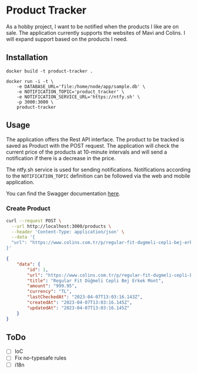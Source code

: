 # Product Tracker

As a hobby project, I want to be notified when the products I like are on sale. The application currently supports the websites of Mavi and Colins. I will expand support based on the products I need.

## Installation

```shell
docker build -t product-tracker .
```

```shell
docker run -i -t \
    -e DATABASE_URL='file:/home/node/app/sample.db' \
    -e NOTIFICATION_TOPIC='product_tracker' \
    -e NOTIFICATION_SERVICE_URL='https://ntfy.sh' \
    -p 3000:3000 \
    product-tracker
```

## Usage

The application offers the Rest API interface. The product to be tracked is saved as Product with the POST request. The application will check the current price of the products at 10-minute intervals and will send a notification if there is a decrease in the price.

The ntfy.sh service is used for sending notifications. Notifications according to the `NOTIFICATION_TOPIC` definition can be followed via the web and mobile application.

You can find the Swagger documentation [here](http://localhost:3000/documentation).

### Create Product

```bash
curl --request POST \
  --url http://localhost:3000/products \
  --header 'Content-Type: application/json' \
  --data '{
  "url": "https://www.colins.com.tr/p/regular-fit-dugmeli-cepli-bej-erkek-mont-39024"
}'
```

```json
{
	"data": {
		"id": 1,
		"url": "https://www.colins.com.tr/p/regular-fit-dugmeli-cepli-bej-erkek-mont-39024",
		"title": "Regular Fit Düğmeli Cepli Bej Erkek Mont",
		"amount": "999.95",
		"currency": "TL",
		"lastCheckedAt": "2023-04-07T13:03:16.143Z",
		"createdAt": "2023-04-07T13:03:16.145Z",
		"updatedAt": "2023-04-07T13:03:16.145Z"
	}
}
```

## ToDo

- [ ] IoC
- [ ] Fix no-typesafe rules
- [ ] i18n
